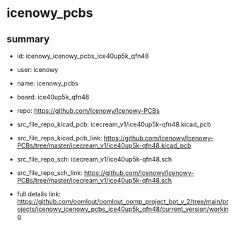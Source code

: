 # icenowy_pcbs
 
## summary 
* id: icenowy_icenowy_pcbs_ice40up5k_qfn48
* user: icenowy
* name: icenowy_pcbs
* board: ice40up5k_qfn48
* repo: https://github.com/Icenowy/Icenowy-PCBs
* src_file_repo_kicad_pcb: icecream_v1/ice40up5k-qfn48.kicad_pcb
* src_file_repo_kicad_pcb_link: https://github.com/Icenowy/Icenowy-PCBs/tree/master/icecream_v1/ice40up5k-qfn48.kicad_pcb


* src_file_repo_sch: icecream_v1/ice40up5k-qfn48.sch
* src_file_repo_sch_link: https://github.com/Icenowy/Icenowy-PCBs/tree/master/icecream_v1/ice40up5k-qfn48.sch
* full details link: https://github.com/oomlout/oomlout_oomp_project_bot_v_2/tree/main/projects/icenowy_icenowy_pcbs_ice40up5k_qfn48/current_version/working  






